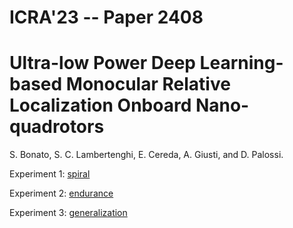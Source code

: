 # ICRA'23 -- Paper 2408  
# Ultra-low Power Deep Learning-based Monocular Relative Localization Onboard Nano-quadrotors

S. Bonato, S. C. Lambertenghi, E. Cereda, A. Giusti, and D. Palossi.


Experiment 1: [spiral](https://youtu.be/RQ8qujTZrss)

Experiment 2: [endurance](https://youtu.be/RQ8qujTZrss?t=47)

Experiment 3: [generalization](https://youtu.be/RQ8qujTZrss?t=103)
